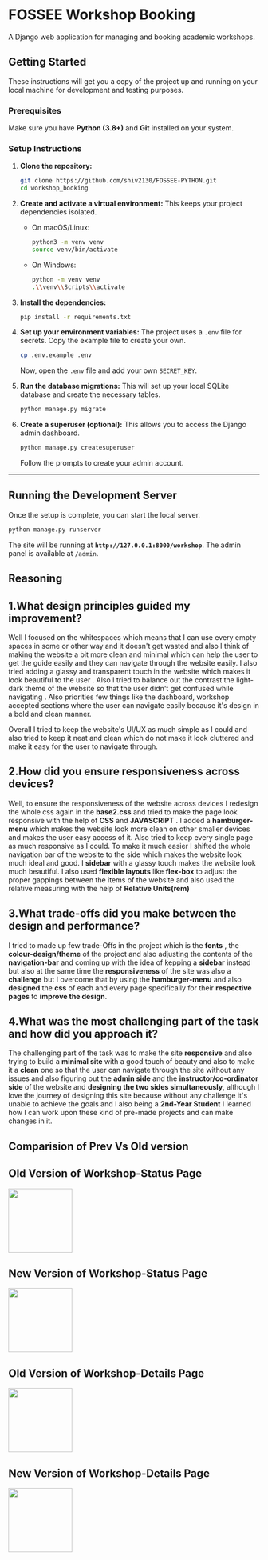 # FOSSEE Workshop Booking

A Django web application for managing and booking academic workshops.

## Getting Started

These instructions will get you a copy of the project up and running on your local machine for development and testing purposes.

### Prerequisites

Make sure you have **Python (3.8+)** and **Git** installed on your system.

### Setup Instructions

1.  **Clone the repository:**

    ```bash
    git clone https://github.com/shiv2130/FOSSEE-PYTHON.git
    cd workshop_booking
    ```

2.  **Create and activate a virtual environment:**
    This keeps your project dependencies isolated.

      * On macOS/Linux:
        ```bash
        python3 -m venv venv
        source venv/bin/activate
        ```
      * On Windows:
        ```bash
        python -m venv venv
        .\\venv\\Scripts\\activate
        ```

3.  **Install the dependencies:**

    ```bash
    pip install -r requirements.txt
    ```

4.  **Set up your environment variables:**
    The project uses a `.env` file for secrets. Copy the example file to create your own.

    ```bash
    cp .env.example .env
    ```

    Now, open the `.env` file and add your own `SECRET_KEY`.

5.  **Run the database migrations:**
    This will set up your local SQLite database and create the necessary tables.

    ```bash
    python manage.py migrate
    ```

6.  **Create a superuser (optional):**
    This allows you to access the Django admin dashboard.

    ```bash
    python manage.py createsuperuser
    ```

    Follow the prompts to create your admin account.

-----

## Running the Development Server

Once the setup is complete, you can start the local server.

```bash
python manage.py runserver
```

The site will be running at **`http://127.0.0.1:8000/workshop`**. The admin panel is available at `/admin`.


## Reasoning

## 1.What design principles guided my improvement?

Well I focused on the whitespaces which means that I can use every empty spaces in some or other way and it doesn't get wasted and also I think of making the website a bit more clean and minimal which can help the user to get the guide easily and they can navigate through the website easily. I also tried adding a glassy and transparent touch in the website which makes it look beautiful to the user . Also I tried to balance out the contrast the light-dark theme of the website so that the user didn't get confused while navigating . Also priorities few things like the dashboard, workshop accepted sections where the user can navigate easily because it's design in a bold and clean manner. 

Overall I tried to keep the website's UI/UX as much simple as I could and also tried to keep it neat and clean which do not make it look cluttered and make it easy for the user to navigate through.

## 2.How did you ensure responsiveness across devices?

Well, to ensure the responsiveness of the website across devices I redesign the whole css again in the **base2.css** and tried to make the page look responsive with the help of **CSS** and **JAVASCRIPT** . I added a **hamburger-menu** which makes the website look more clean on other smaller devices and makes the user easy access of it. Also tried to keep every single page as much responsive as I could. To make it much easier I shifted the whole navigation bar of the website to the side which makes the website look much ideal and good. I **sidebar** with a glassy touch makes the website look much beautiful. I also used **flexible layouts** like **flex-box** to adjust the proper gappings between the items of the website and also used the relative measuring with the help of **Relative Units(rem)**

## 3.What trade-offs did you make between the design and performance?

I tried to made up few trade-Offs in the project which is the **fonts** , the **colour-design/theme** of the project and also adjusting the contents of the **navigation-bar** and coming up with the idea of kepping a **sidebar** instead but also at the same time the **responsiveness** of the site was also a **challenge** but I overcome that by using the **hamburger-menu** and also **designed** the **css** of each and every page specifically for their **respective pages** to **improve the design**.

## 4.What was the most challenging part of the task and how did you approach it?

The challenging part of the task was to make the site **responsive** and also trying to build a **minimal site** with a good touch of beauty and also to make it a **clean** one so that the user can navigate through the site without any issues and also figuring out the **admin side** and the **instructor/co-ordinator side** of the website and **designing the two sides simultaneously**, although I love the journey of designing this site because without any challenge it's unable to achieve the goals and I also being a **2nd-Year Student** I learned how I can work upon these kind of pre-made projects and can make changes in it. 


## Comparision of Prev Vs Old version
## Old Version of Workshop-Status Page
<img src="/Users/shivanshuprakash/Desktop/Project/workshop_booking/assets/Screenshot 2025-09-14 at 3.26.30 PM.png" width="128"/>

## New Version of Workshop-Status Page
<img src = "assets/Screenshot 2025-09-14 at 4.00.53 PM.png" width = "128">

## Old Version of Workshop-Details Page
<img src = "assets/Screenshot 2025-09-14 at 3.48.36 PM.png" width = "128">

## New Version of Workshop-Details Page
<img src = "assets/Screenshot 2025-09-14 at 3.46.27 PM.png" width = "128">

